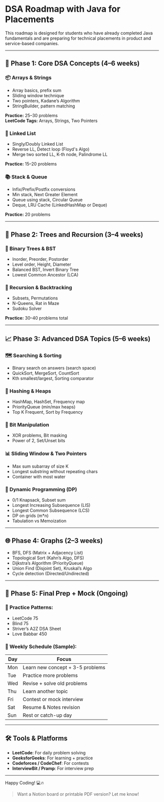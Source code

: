 # DSA Roadmap with Java for Placements

This roadmap is designed for students who have already completed Java fundamentals and are preparing for technical placements in product and service-based companies.

---

## 🚀 Phase 1: Core DSA Concepts (4–6 weeks)

### 📦 Arrays & Strings

- Array basics, prefix sum
- Sliding window technique
- Two pointers, Kadane’s Algorithm
- StringBuilder, pattern matching

**Practice:** 25–30 problems  
**LeetCode Tags:** Arrays, Strings, Two Pointers

### 🔗 Linked List

- Singly/Doubly Linked List
- Reverse LL, Detect loop (Floyd's Algo)
- Merge two sorted LL, K-th node, Palindrome LL

**Practice:** 15–20 problems

### 📚 Stack & Queue

- Infix/Prefix/Postfix conversions
- Min stack, Next Greater Element
- Queue using stack, Circular Queue
- Deque, LRU Cache (LinkedHashMap or Deque)

**Practice:** 20 problems

---

## 🌳 Phase 2: Trees and Recursion (3–4 weeks)

### 🌿 Binary Trees & BST

- Inorder, Preorder, Postorder
- Level order, Height, Diameter
- Balanced BST, Invert Binary Tree
- Lowest Common Ancestor (LCA)

### 🧠 Recursion & Backtracking

- Subsets, Permutations
- N-Queens, Rat in Maze
- Sudoku Solver

**Practice:** 30–40 problems total

---

## 📈 Phase 3: Advanced DSA Topics (5–6 weeks)

### 🗺️ Searching & Sorting

- Binary search on answers (search space)
- QuickSort, MergeSort, CountSort
- Kth smallest/largest, Sorting comparator

### 🧮 Hashing & Heaps

- HashMap, HashSet, Frequency map
- PriorityQueue (min/max heaps)
- Top K Frequent, Sort by Frequency

### 🔢 Bit Manipulation

- XOR problems, Bit masking
- Power of 2, Set/Unset bits

### 📊 Sliding Window & Two Pointers

- Max sum subarray of size K
- Longest substring without repeating chars
- Container with most water

### 📐 Dynamic Programming (DP)

- 0/1 Knapsack, Subset sum
- Longest Increasing Subsequence (LIS)
- Longest Common Subsequence (LCS)
- DP on grids (m\*n)
- Tabulation vs Memoization

---

## 🌐 Phase 4: Graphs (2–3 weeks)

- BFS, DFS (Matrix + Adjacency List)
- Topological Sort (Kahn’s Algo, DFS)
- Dijkstra’s Algorithm (PriorityQueue)
- Union Find (Disjoint Set), Kruskal’s Algo
- Cycle detection (Directed/Undirected)

---

## 🎯 Phase 5: Final Prep + Mock (Ongoing)

### 📌 Practice Patterns:

- LeetCode 75
- Blind 75
- Striver’s A2Z DSA Sheet
- Love Babbar 450

### 📌 Weekly Schedule (Sample):

| Day | Focus                            |
| --- | -------------------------------- |
| Mon | Learn new concept + 3-5 problems |
| Tue | Practice more problems           |
| Wed | Revise + solve old problems      |
| Thu | Learn another topic              |
| Fri | Contest or mock interview        |
| Sat | Resume & Notes revision          |
| Sun | Rest or catch-up day             |

---

## 🛠️ Tools & Platforms

- **LeetCode**: For daily problem solving
- **GeeksforGeeks**: For learning + practice
- **Codeforces / CodeChef**: For contests
- **InterviewBit / Pramp**: For interview prep

---

Happy Coding! 💻🔥

> Want a Notion board or printable PDF version? Let me know!
